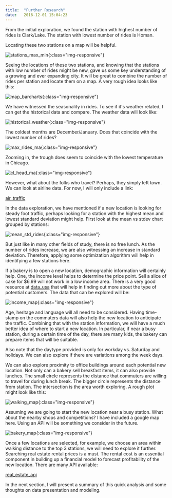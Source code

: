 ```yaml
---
title:  "Further Research"
date:   2016-12-01 15:04:23
---
```

From the initial exploration, we found the station with highest number of rides is Clark/Lake. The station with lowest number of rides is Homan.

Locating these two stations on a map will be helpful.

![stations_max_min](/chicago_new_location/DataAnalysis/Images/stations_max_min.png){:class="img-responsive"}

Seeing the locations of these two stations, and knowing that the stations with low number of rides might be new, gave us some key understanding of a growing and ever expanding city. It will be great to combine the number of rides per station and locate them on a map. A very rough idea looks like this:

![map_barcharts](/chicago_new_location/DataAnalysis/Images/map_barcharts.jpeg){:class="img-responsive"}

We have witnessed the seasonality in rides. To see if it's weather related, I can get the historical data  and compare. The weather data will look like:

![historical_weather](/chicago_new_location/DataAnalysis/Images/historical_temp_chicago.png){:class="img-responsive"}

The coldest months are December/January. Does that coincide with the lowest number of rides?

![max_rides_ma](/chicago_new_location/DataAnalysis/Images/max_rides_ma.png){:class="img-responsive"}

Zooming in, the trough does seem to coincide with the lowest temperature in Chicago.

![cl_head_ma](/chicago_new_location/DataAnalysis/Images/cl_head_ma.png){:class="img-responsive"}

However, what about the folks who travel? Perhaps, they simply left town. We can look at airline data. For now, I will only include a link:

[air_traffic](http://www.flychicago.com/OHare/EN/AboutUs/Facts/Air-Traffic-Data.aspx)

In the data exploration, we have mentioned if a new location is looking for steady foot traffic, perhaps looking for a station with the highest mean and lowest standard deviation might help. First look at the mean vs stdev chart grouped by stations:

![mean_std_rides](/chicago_new_location/DataAnalysis/Images/mean_std_rides.png){:class="img-responsive"}

But just like in many other fields of study, there is no free lunch. As the number of rides increase, we are also witnessing an increase in standard deviation. Therefore, applying some optimization algorithm will help in identifying a few stations here.

If a bakery is to open a new location, demographic information will certainly help. One, the income level helps to determine the price point. Sell a slice of cake for $6.99 will not work in a low income area. There is a very good resource at [data_usa](https://datausa.io/profile/geo/chicago-il/) that will help in finding out more about the type of potential customers. The data that can be explored will be:

![income_map](/chicago_new_location/DataAnalysis/Images/data_usa_income.png){:class="img-responsive"}

Age, heritage and language will all need to be considered. Having time-stamp on the commuters data will also help the new location to anticipate the traffic.
Combining that with the station information, we will have a much better idea of where to start a new location. In particular, if near a busy station, during a certain time of the day, there are many kids, the bakery can prepare items that will be suitable.

Also note that the daytype provided is only for workday vs. Saturday and holidays. We can also explore if there are variations among the week days.

We can also explore proximity to office buildings around each potential new location. Not only can a bakery sell breakfast items, it can also provide lunches. The small circle represents the distance that commuters are willing to travel for during lunch break. The bigger circle represents the distance from station. The intersection is the area worth exploring. A rough plot might look like this:

![walking_map](/chicago_new_location/DataAnalysis/Images/walking_office_station.jpeg){:class="img-responsive"}


Assuming we are going to start the new location near a busy station. What about the nearby shops and competitions? I have included a google map here. Using an API will be something we consider in the future.

![bakery_map](/chicago_new_location/DataAnalysis/Images/google_bakeries.png){:class="img-responsive"}

Once a few locations are selected, for example, we choose an area within walking distance to the top 3 stations, we will need to explore it further. Searching real estate rental prices is a must. The rental cost is an essential component in building up a financial model to forecast profitability of the new location. There are many API available:

[real_estate_api](http://www.programmableweb.com/news/40-real-estate-apis-zillow-trulia-walk-score/2012/02/15)

In the next section, I will present a summary of this quick analysis and some thoughts on data presentation and modeling.
